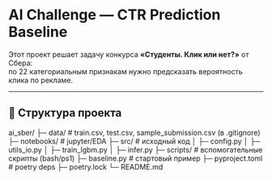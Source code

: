 # AI Challenge — CTR Prediction Baseline

Этот проект решает задачу конкурса **«Студенты. Клик или нет?»** от Сбера:  
по 22 категориальным признакам нужно предсказать вероятность клика по рекламе.

---

## 📂 Структура проекта

ai_sber/
├─ data/ # train.csv, test.csv, sample_submission.csv (в .gitignore)
├─ notebooks/ # jupyter/EDA
├─ src/ # исходный код
│ ├─ config.py
│ ├─ utils_io.py
│ ├─ train_lgbm.py
│ ├─ infer.py
├─ scripts/ # вспомогательные скрипты (bash/ps1)
├─ baseline.py # стартовый пример
├─ pyproject.toml # poetry deps
├─ poetry.lock
└─ README.md